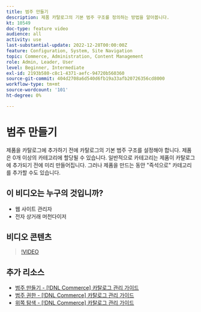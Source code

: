 ```yaml
---
title: 범주 만들기
description: 제품 카탈로그의 기본 범주 구조를 정의하는 방법을 알아봅니다.
kt: 10549
doc-type: feature video
audience: all
activity: use
last-substantial-update: 2022-12-28T00:00:00Z
feature: Configuration, System, Site Navigation
topic: Commerce, Administration, Content Management
role: Admin, Leader, User
level: Beginner, Intermediate
exl-id: 2193b580-c8c1-4371-aefc-94720b560360
source-git-commit: 404d2708a6d540d6fb19a33afb20726356cd8000
workflow-type: tm+mt
source-wordcount: '101'
ht-degree: 0%

---
```


# 범주 만들기

제품을 카탈로그에 추가하기 전에 카탈로그의 기본 범주 구조를 설정해야 합니다. 제품은 0개 이상의 카테고리에 할당될 수 있습니다. 일반적으로 카테고리는 제품이 카탈로그에 추가되기 전에 미리 만들어집니다. 그러나 제품을 만드는 동안 &quot;즉석으로&quot; 카테고리를 추가할 수도 있습니다.

## 이 비디오는 누구의 것입니까?

- 웹 사이트 관리자
- 전자 상거래 머천다이저

## 비디오 콘텐츠

>[!VIDEO](https://video.tv.adobe.com/v/343746?quality=12&learn=on)

## 추가 리소스

- [범주 만들기 - [!DNL Commerce] 카탈로그 관리 가이드](https://experienceleague.adobe.com/docs/commerce-admin/catalog/categories/create/category-create.html?lang=ko)
- [범주 권한 - [!DNL Commerce] 카탈로그 관리 가이드](https://experienceleague.adobe.com/docs/commerce-admin/catalog/categories/category-permissions.html?lang=ko)
- [위쪽 탐색 - [!DNL Commerce] 카탈로그 관리 가이드](https://experienceleague.adobe.com/docs/commerce-admin/catalog/catalog/navigation/navigation-top.html?lang=ko)
